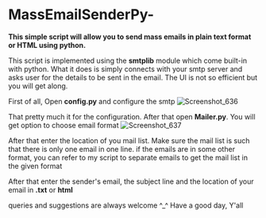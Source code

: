 # MassEmailSenderPy-
**This simple script will allow you to send mass emails in plain text format or HTML using python.**

This script is implemented using the **smtplib** module which come built-in with python. What it does is simply connects with your smtp server and asks user for the details to be sent in the email. The UI is not so efficient but you will get along. 

First of all, Open **config.py** and configure the smtp 
![Screenshot_636](https://user-images.githubusercontent.com/69807734/92546376-cfcd9280-f26b-11ea-9bb0-6ac569c27582.png)

That pretty much it for the configuration. After that open **Mailer.py**.  You will get option to choose email format 
![Screenshot_637](https://user-images.githubusercontent.com/69807734/92546841-f7712a80-f26c-11ea-873e-a0447d67fcbc.png)

After that enter the location of you mail list. Make sure the mail list is such that there is only one email in one line.
if the emails are in some other format, you can refer to my script to separate emails to get the mail list in the given format 
[](https://github.com/AliBaig-xD/Email-List-Separator)

After that enter the sender's email, the subject line and the location of your email in **.txt** or **html**

queries and suggestions are always welcome ^_^ 
Have a good day, Y'all
